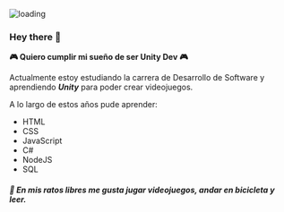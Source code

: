 ![loading](https://user-images.githubusercontent.com/45368708/114598890-cb85af80-9c68-11eb-8ee7-2d7c5054d13e.jpg)





### Hey there 👋
**🎮 Quiero cumplir mi sueño de ser Unity Dev 🎮**

Actualmente estoy estudiando la carrera de Desarrollo de Software y aprendiendo _**Unity**_ para poder crear videojuegos.

A lo largo de estos años pude aprender:
- HTML
- CSS
- JavaScript
- C#
- NodeJS
- SQL 

##### 🧐 En mis ratos libres me gusta jugar videojuegos, andar en bicicleta y leer.

